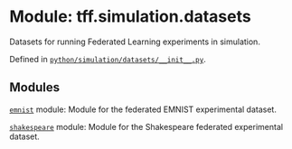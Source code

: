 <div itemscope itemtype="http://developers.google.com/ReferenceObject">
<meta itemprop="name" content="tff.simulation.datasets" />
<meta itemprop="path" content="Stable" />
</div>

# Module: tff.simulation.datasets

Datasets for running Federated Learning experiments in simulation.

Defined in
[`python/simulation/datasets/__init__.py`](http://github.com/tensorflow/federated/tree/master/tensorflow_federated/python/simulation/datasets/__init__.py).

<!-- Placeholder for "Used in" -->

## Modules

[`emnist`](../../tff/simulation/datasets/emnist.md) module: Module for the
federated EMNIST experimental dataset.

[`shakespeare`](../../tff/simulation/datasets/shakespeare.md) module: Module for
the Shakespeare federated experimental dataset.
